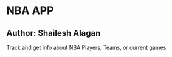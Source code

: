 # NBA APP

## Author: Shailesh Alagan

Track and get info about NBA Players, Teams, or current games